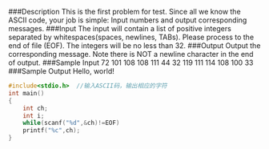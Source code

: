 ###Description
This is the first problem for test. Since all we know the ASCII code, your job is simple: Input numbers and output corresponding messages.
###Input
The input will contain a list of positive integers separated by whitespaces(spaces, newlines, TABs). Please process to the end of file (EOF). The integers will be no less than 32.
###Output
Output the corresponding message. Note there is NOT a newline character in the end of output.
###Sample Input
72 101 108 108 111 44
32 119 111 114 108 100 33
###Sample Output
Hello, world!

```c
#include<stdio.h>  //输入ASCII码，输出相应的字符
int main()
{
	int ch;
	int i;
	while(scanf("%d",&ch)!=EOF)
	printf("%c",ch);
}
```
